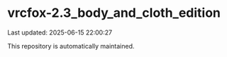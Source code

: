 # vrcfox-2.3_body_and_cloth_edition

Last updated: 2025-06-15 22:00:27

This repository is automatically maintained.
